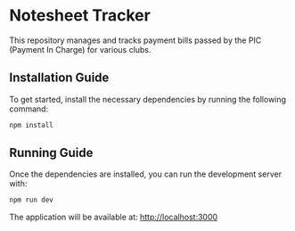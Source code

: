 
# Notesheet Tracker

This repository manages and tracks payment bills passed by the PIC (Payment In Charge) for various clubs.

## Installation Guide

To get started, install the necessary dependencies by running the following command:

```bash
npm install
```

## Running Guide

Once the dependencies are installed, you can run the development server with:

```bash
npm run dev
```

The application will be available at: [http://localhost:3000](http://localhost:3000)
